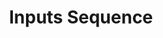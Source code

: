 ---
word: "true"

title: "Inputs Sequence"

categories: ['']

tags: ['Inputs', 'Sequence']

arwords: 'تسلسل المدخلات'

arexps: []

enwords: ['Inputs Sequence']

enexps: []

arlexicons: 'س'

enlexicons: 'I'

authors: ['Ruqayya Roshdy']

translators: ['X']

citations: 'تطبيقات أساسية في المعالجة الآلية للغة العربية'

sources: 'مركز الملك عبدالله بن عبدالعزيز الدولي لخدمة اللغة العربية'

slug: ""
---